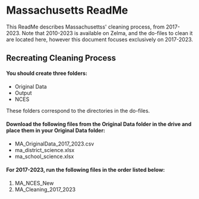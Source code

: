 # Massachusetts ReadMe
This ReadMe describes Massachusettss' cleaning process, from 2017-2023. Note that 2010-2023 is available on Zelma, and the do-files to clean it are located here, however this document focuses exclusively on 2017-2023.

## Recreating Cleaning Process

#### You should create three folders:
- Original Data
- Output
- NCES

These folders correspond to the directories in the do-files.

#### Download the following files from the Original Data folder in the drive and place them in your Original Data folder:
- MA_OriginalData_2017_2023.csv
- ma_district_science.xlsx
- ma_school_science.xlsx

#### For 2017-2023, run the following files in the order listed below:

1. MA_NCES_New
2. MA_Cleaning_2017_2023
